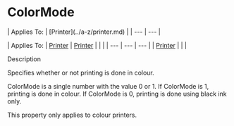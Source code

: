 




<h1 class="heading"><span class="name">ColorMode</span></h1>
| Applies To: | [Printer](../a-z/printer.md) |
| --- | ---  |

| Applies To: | [Printer](../a-z/printer.md) | [Printer](../a-z/printer.md) |  |  |
| --- | --- | ---  |
| [Printer](../a-z/printer.md) |  |  |


Description


Specifies whether or not printing is done in colour.


ColorMode is a single number with the value 0 or 1. If ColorMode is 1, printing is done in colour. If ColorMode is 0, printing is done using black ink only.


This property only applies to colour printers.



